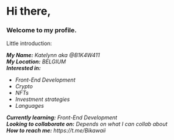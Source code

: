   <head>
    <h1>Hi there,</h1>
    <h3>Welcome to my profile.</h3>
  </head>

<body>
    <article>
      <p>Little introduction:</p>
      <em><strong>My Name:</strong><span> Katelynn aka @B1K4W411</span><br>
          <strong>My Location:</strong><span> BELGIUM</span><br>
          <strong>Interested in:</strong><br><ul>
          <li>  Front-End Development</li>
          <li>  Crypto</li>
          <li>  NFTs</li>
          <li>  Investment strategies</li>
          <li>  Languages<br></li></ul>
          <strong>Currently learning:</strong><span> Front-End Development</span><br>
          <strong>Looking to collaborate on:</strong><span> Depends on what I can collab about</span><br>
          <strong>How to reach me:</strong><span> https://t.me/Bikawaii</span></em>
    </article>
  </body> 
